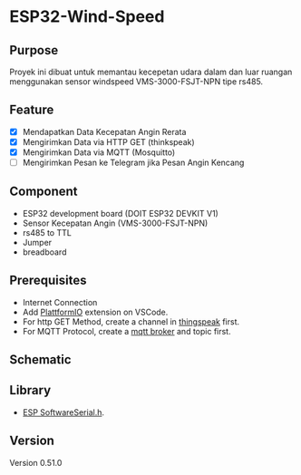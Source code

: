 # ESP32-Wind-Speed
## Purpose
Proyek ini dibuat untuk memantau kecepetan udara dalam dan luar ruangan menggunakan sensor windspeed VMS-3000-FSJT-NPN tipe rs485.

## Feature
- [x] Mendapatkan Data Kecepatan Angin Rerata
- [x] Mengirimkan Data via HTTP GET (thinkspeak)
- [x] Mengirimkan Data via MQTT (Mosquitto)
- [ ] Mengirimkan Pesan ke Telegram jika Pesan Angin Kencang

## Component
- ESP32 development board (DOIT ESP32 DEVKIT V1)
- Sensor Kecepatan Angin (VMS-3000-FSJT-NPN)
- rs485 to TTL
- Jumper
- breadboard

## Prerequisites
- Internet Connection
- Add [PlattformIO](https://platformio.org/install/ide?install=vscode) extension on VSCode.
- For http GET Method, create a channel in [thingspeak](https://www.mathworks.com/help/thingspeak/collect-data-in-a-new-channel.html) first.
- For MQTT Protocol, create a [mqtt broker](https://randomnerdtutorials.com/how-to-install-mosquitto-broker-on-raspberry-pi/) and topic first.

## Schematic

## Library
- [ESP SoftwareSerial.h](https://www.arduino.cc/reference/en/libraries/espsoftwareserial/).

## Version
Version 0.51.0

